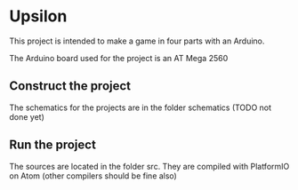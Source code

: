 # Upsilon

This project is intended to make a game in four parts with an Arduino.

The Arduino board used for the project is an AT Mega 2560

## Construct the project
The schematics for the projects are in the folder schematics
(TODO not done yet)

## Run the project
The sources are located in the folder src. They are compiled with PlatformIO on Atom (other compilers should be fine also)
